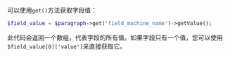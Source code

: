 可以使用`get()`方法获取字段值：

```php
$field_value = $paragraph->get('field_machine_name')->getValue();
```

此代码会返回一个数组，代表字段的所有值。如果字段只有一个值，您可以使用`$field_value[0]['value']`来直接获取它。
